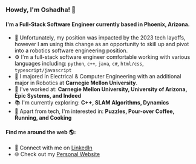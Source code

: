 ### Howdy, I'm Oshadha! 👋

#### I'm a Full-Stack Software Engineer currently based in Phoenix, Arizona.

- 🏢 Unfortunately, my position was impacted by the 2023 tech layoffs, however I am using this change as an opportunity to skill up and pivot into a robotics software engineering position.
- ⚙️ I'm a full-stack software engineer comfortable working with various languages including: `python`, `c++`, `java`, `c#`, `html/css`, `typescript/javascript`
- 🏫 I majored in Electrical & Computer Engineering with an additional major in Robotics at **Carnegie Mellon University**.
- 💼 I've worked at: **Carnegie Mellon University, University of Arizona, Epic Systems, and Indeed**
- 📚 I'm currently exploring: **C++, SLAM Algorithms, Dynamics**
- 🧩 Apart from tech, I'm interested in: **Puzzles, Pour-over Coffee, Running, and Cooking**

#### Find me around the web 🌎:
- 💼 Connect with me on [LinkedIn](https://www.linkedin.com/in/oshadhagunasekara/)
- 🌐 Check out my [Personal Website](https://ogunasekara.github.io/)
